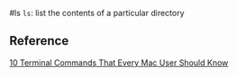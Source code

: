 #ls
`ls`: list the contents of a particular directory

## Reference

[10 Terminal Commands That Every Mac User Should Know](https://computers.tutsplus.com/tutorials/10-terminal-commands-that-every-mac-user-should-know--mac-4825)
